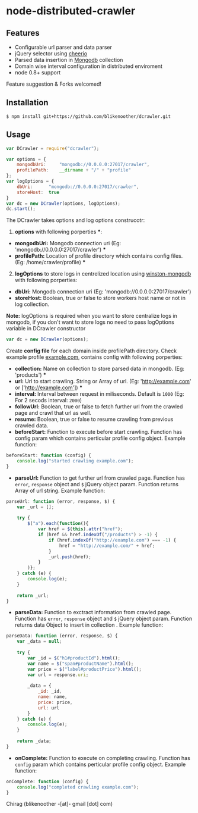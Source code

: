 node-distributed-crawler
========

Features
--------------
 * Configurable url parser and data parser
 * jQuery selector using [cheerio](httphttps://github.com/cheeriojs/cheerio)
 * Parsed data insertion in [Mongodb](https://github.com/mongodb/node-mongodb-native) collection
 * Domain wise interval configuration in distributed enviroment
 * node 0.8+ support


Feature suggestion & Forks welcomed!


Installation
--------------

    $ npm install git+https://github.com/blikenoother/dcrawler.git



Usage
------------

```javascript
var DCrawler = require("dcrawler");

var options = {
    mongodbUri:     "mongodb://0.0.0.0:27017/crawler",
    profilePath:    __dirname + "/" + "profile"
};
var logOptions = {
    dbUri:      "mongodb://0.0.0.0:27017/crawler",
	storeHost:  true
}
var dc = new DCrawler(options, logOptions);
dc.start();
```

The DCrawler takes options and log options construcotr:
1. __options__ with following porperties __*__:
  * __mongodbUri:__ Mongodb connection uri (Eg: 'mongodb://0.0.0.0:27017/crawler') __*__
  * __profilePath:__ Location of profile directory which contains config files. (Eg: /home/crawler/profile) __*__

2. __logOptions__ to store logs in centrelized location using [winston-mongodb](https://github.com/indexzero/winston-mongodb#usage) with following porperties:
  * __dbUri:__ Mongodb connection uri (Eg: 'mongodb://0.0.0.0:27017/crawler')
  * __storeHost:__ Boolean, true or false to store workers host name or not in log collection.

  __Note:__ logOptions is required when you want to store centralize logs in mongodb, if you don't want to store logs no need to pass logOptions variable in DCrawler constructor
  ```javascript
  var dc = new DCrawler(options);
  ```

Create __config file__ for each domain inside profilePath directory. Check example profile [example.com](https://github.com/blikenoother/dcrawler/blob/master/sample_profile/example.js), contains config with following porperties:
* __collection:__ Name on collection to store parsed data in mongodb. (Eg: 'products') __*__
* __url:__ Url to start crawling. String or Array of url. (Eg: 'http://example.com' or ['http://example.com']) __*__
* __interval:__ Interval between request in miliseconds. Default is `1000` (Eg: For 2 secods interval: `2000`)
* __followUrl:__ Boolean, true or false to fetch further url from the crawled page and crawl that url as well.
* __resume:__ Boolean, true or false to resume crawling from previous crawled data.
* __beforeStart:__ Function to execute before start crawling. Function has config param which contains perticular profile config object. Example function:
```javascript
beforeStart: function (config) {
    console.log("started crawling example.com");
}
```
* __parseUrl:__ Function to get further url from crawled page. Function has `error`, `response` object and `$` jQuery object param. Function returns Array of url string. Example function:
```javascript
parseUrl: function (error, response, $) {
    var _url = [];
    
    try {
        $("a").each(function(){
            var href = $(this).attr("href");
            if (href && href.indexOf("/products") > -1) {
                if (href.indexOf("http://example.com") === -1) {
                    href = "http://example.com/" + href;
                }
                _url.push(href);
            }
        )};
    } catch (e) {
        console.log(e);
    }
    
    return _url;
}
```
* __parseData:__ Function to exctract information from crawled page. Function has `error`, `response` object and `$` jQuery object param. Function returns data Object to insert in collection . Example function:
```javascript
parseData: function (error, response, $) {
    var _data = null;
    
    try {
        var _id = $("h1#productId").html();
        var name = $("span#productName").html();
        var price = $("label#productPrice").html();
        var url = response.uri;
        
        _data = {
            _id: _id,
            name: name,
            price: price,
            url: url
        }
    } catch (e) {
        console.log(e);
    }
    
    return _data;
}
```
* __onComplete:__ Function to execute on completing crawling. Function has `config` param which contains perticular profile config object. Example function:
```javascript
onComplete: function (config) {
    console.log("completed crawling example.com");
}
```

Chirag (blikenoother -[at]- gmail [dot] com)
